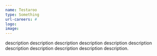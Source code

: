 ```yaml
---
name: Testaroo
type: Something
url-careers: #
logo:
image:
---
```

description description description description description description description description description description description.
